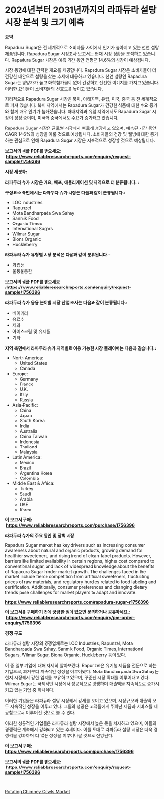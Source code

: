 <p><h1>2024년부터 2031년까지의 라파듀라 설탕 시장 분석 및 크기 예측</h1></p><p><strong>요약</strong></p>
<p><p>Rapadura Sugar은 전 세계적으로 소비자들 사이에서 인기가 높아지고 있는 천연 설탕 제품입니다. Rapadura Sugar 시장조사 보고서는 현재 시장 상황을 분석하고 있습니다. Rapadura Sugar 시장은 예측 기간 동안 연평균 14.6%의 성장이 예상됩니다.</p><p>시장 동향에 대한 간략한 개요를 제공합니다. Rapadura Sugar 시장은 소비자들이 더 건강한 대안으로 설탕을 찾는 추세에 대응하고 있습니다. 천연 설탕인 Rapadura Sugar는 영양가가 높고 화학첨가물이 없어 건강하고 신선한 이미지를 가지고 있습니다. 이러한 요인들이 소비자들의 선호도를 높이고 있습니다.</p><p>지리적으로 Rapadura Sugar 시장은 북미, 아태지역, 유럽, 미국, 중국 등 전 세계적으로 퍼져 있습니다. 북미 지역에서는 Rapadura Sugar가 건강한 식품에 대한 수요 증가와 함께 매우 인기가 높아졌습니다. 아태지역과 유럽 지역에서도 Rapadura Sugar 시장이 성장 중이며, 미국과 중국에서도 수요가 증가하고 있습니다.</p><p>Rapadura Sugar 시장은 글로벌 시장에서 빠르게 성장하고 있으며, 예측된 기간 동안 CAGR 14.6%의 성장을 이룰 것으로 예상됩니다. 소비자들의 건강 및 웰빙에 대한 증가하는 관심으로 인해 Rapadura Sugar 시장은 지속적으로 성장할 것으로 예상됩니다.</p></p>
<p><strong>보고서의 샘플 PDF를 받으세요: &nbsp;<a href="https://www.reliableresearchreports.com/enquiry/request-sample/1756396">https://www.reliableresearchreports.com/enquiry/request-sample/1756396</a></strong></p>
<p><strong>시장 세분화:</strong></p>
<p><strong> 라파두라 슈가 시장은 개요, 배포, 애플리케이션 및 지역으로 더 분류됩니다. :</strong></p>
<p><strong>구성요소 측면에서는 라파두라 슈가 시장은 다음과 같이 분류됩니다.:</strong></p>
<p><ul><li>LOC Industries</li><li>Rapunzel</li><li>Mota Bandharpada Swa Sahay</li><li>Sanmik Food</li><li>Organic Times</li><li>International Sugars</li><li>Wilmar Sugar</li><li>Biona Organic</li><li>Huckleberry</li></ul></p>
<p><strong> 라파두라 슈가 유형별 시장 분석은 다음과 같이 분류됩니다.:</strong></p>
<p><ul><li>과립상</li><li>울퉁불퉁한</li></ul></p>
<p><strong>보고서의 샘플 PDF를 받으세요 :<a href="https://www.reliableresearchreports.com/enquiry/request-sample/1756396">https://www.reliableresearchreports.com/enquiry/request-sample/1756396</a></strong></p>
<p><strong> 라파두라 슈가 응용 분야별 시장 산업 조사는 다음과 같이 분류됩니다.:</strong></p>
<p><ul><li>베이커리</li><li>음료수</li><li>제과</li><li>아이스크림 및 유제품</li><li>기타</li></ul></p>
<p><strong>지역 측면에서 라파두라 슈가 지역별로 이용 가능한 시장 플레이어는 다음과 같습니다.:</strong></p>
<p><ul>
    <li>
        North America:
        <ul>
            <li>United States</li>
            <li>Canada</li>
        </ul>
    </li>
    <li>
        Europe:
        <ul>
            <li>Germany</li>
            <li>France</li>
            <li>U.K.</li>
            <li>Italy</li>
            <li>Russia</li>
        </ul>
    </li>
    <li>
        Asia-Pacific:
        <ul>
            <li>China</li>
            <li>Japan</li>
            <li>South Korea</li>
            <li>India</li>
            <li>Australia</li>
            <li>China Taiwan</li>
            <li>Indonesia</li>
            <li>Thailand</li>
            <li>Malaysia</li>
        </ul>
    </li>
    <li>
        Latin America:
        <ul>
            <li>Mexico</li>
            <li>Brazil</li>
            <li>Argentina Korea</li>
            <li>Colombia</li>
        </ul>
    </li>
    <li>
        Middle East & Africa:
        <ul>
            <li>Turkey</li>
            <li>Saudi</li>
            <li>Arabia</li>
            <li>UAE</li>
            <li>Korea</li>
        </ul>
    </li>
    </ul></p>
<p><strong>이 보고서 구매: &nbsp;<a href="https://www.reliableresearchreports.com/purchase/1756396">https://www.reliableresearchreports.com/purchase/1756396</a></strong></p>
<p><strong>라파두라 슈가의 주요 동인 및 장벽 시장</strong></p>
<p><p>Rapadura Sugar market has key drivers such as increasing consumer awareness about natural and organic products, growing demand for healthier sweeteners, and rising trend of clean-label products. However, barriers like limited availability in certain regions, higher cost compared to conventional sugar, and lack of widespread knowledge about the benefits of Rapadura Sugar hinder market growth. The challenges faced in the market include fierce competition from artificial sweeteners, fluctuating prices of raw materials, and regulatory hurdles related to food labeling and certification. Additionally, consumer preferences and changing dietary trends pose challenges for market players to adapt and innovate.</p></p>
<p><strong><a href="https://www.reliableresearchreports.com/rapadura-sugar-r1756396">https://www.reliableresearchreports.com/rapadura-sugar-r1756396</a></strong></p>
<p><strong>이 보고서를 구매하기 전에 궁금한 점이 있으면 문의하거나 공유하세요.: &nbsp;<a href="https://www.reliableresearchreports.com/enquiry/pre-order-enquiry/1756396">https://www.reliableresearchreports.com/enquiry/pre-order-enquiry/1756396</a></strong></p>
<p><strong>경쟁 구도</strong></p>
<p><p>라파듀라 설탕 시장의 경쟁업체로는 LOC Industries, Rapunzel, Mota Bandharpada Swa Sahay, Sanmik Food, Organic Times, International Sugars, Wilmar Sugar, Biona Organic, Huckleberry 등이 있다.</p><p>이 중 일부 기업에 대해 자세히 알아보겠다. Rapunzel은 유기농 제품을 전문으로 하는 기업으로, 과거부터 지속적인 성장을 이루어왔다. Mota Bandharpada Swa Sahay는 현지 시장에서 강한 입지를 보유하고 있으며, 꾸준한 시장 확대를 이루어내고 있다. Wilmar Sugar는 국제적인 시장에서 성공적으로 경쟁하며 매출액을 지속적으로 증가시키고 있는 기업 중 하나이다.</p><p>이러한 기업들은 라파듀라 설탕 시장에서 강세를 보이고 있으며, 시장규모와 매출액 모두 지속적인 성장을 이루고 있다. 그들의 성공은 고객들에게 뛰어난 제품과 서비스를 제공함으로써 이루어진 것으로 볼 수 있다.</p><p>이러한 성공적인 기업들은 라파듀라 설탕 시장에서 높은 몫을 차지하고 있으며, 이들의 경쟁력은 계속해서 강화되고 있는 추세이다. 이를 토대로 라파듀라 설탕 시장은 더욱 경쟁력을 강화하며 더 많은 성장을 이루어나갈 것으로 전망된다.</p></p>
<p><strong>이 보고서 구매: &nbsp; <a href="https://www.reliableresearchreports.com/purchase/1756396">https://www.reliableresearchreports.com/purchase/1756396</a></strong></p>
<p><strong>보고서의 샘플 PDF를 받으세요: &nbsp;<a href="https://www.reliableresearchreports.com/enquiry/request-sample/1756396">https://www.reliableresearchreports.com/enquiry/request-sample/1756396</a></strong><strong></strong></p>
<p>&nbsp;</p>
<p><p><a href="https://github.com/dimitrishawkinswaynenp91rgz/Market-Research-Report-List-2/blob/main/rotating-chimney-cowls-market.md">Rotating Chimney Cowls Market</a></p></p>